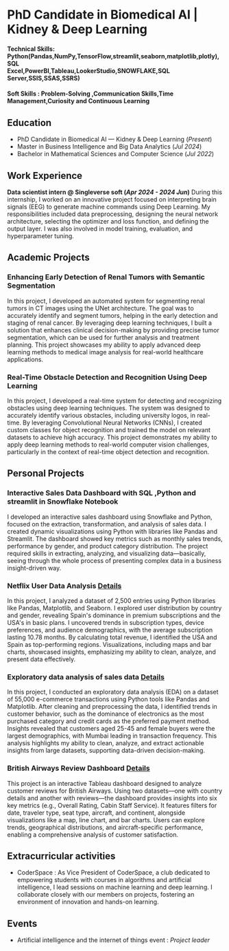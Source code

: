 
# PhD Candidate in Biomedical AI | Kidney & Deep Learning 

#### Technical Skills: Python(Pandas,NumPy,TensorFlow,streamlit,seaborn,matplotlib,plotly),SQL <br> Excel,PowerBI,Tableau,LookerStudio,SNOWFLAKE,SQL Server,SSIS,SSAS,SSRS)  
#### Soft Skills : Problem-Solving ,Communication Skills,Time Management,Curiosity and Continuous Learning

## Education
- PhD Candidate in Biomedical AI — Kidney & Deep Learning (_Present_)	        		
- Master in Business Intelligence and Big Data Analytics (_Jul 2024_)	
- Bachelor in Mathematical Sciences and Computer Science (_Jul 2022_)

## Work Experience
**Data scientist intern @ Singleverse soft (_Apr 2024 - 2024 Jun_)**
During this internship, I worked on an innovative project focused on interpreting brain signals (EEG) to generate machine commands using Deep Learning. My responsibilities included data preprocessing, designing the neural network architecture, selecting the optimizer and loss function, and defining the output layer. I was also involved in model training, evaluation, and hyperparameter tuning.

## Academic Projects
### Enhancing Early Detection of Renal Tumors with Semantic Segmentation

In this project, I developed an automated system for segmenting renal tumors in CT images using the UNet architecture. The goal was to accurately identify and segment tumors, helping in the early detection and staging of renal cancer. By leveraging deep learning techniques, I built a solution that enhances clinical decision-making by providing precise tumor segmentation, which can be used for further analysis and treatment planning. This project showcases my ability to apply advanced deep learning methods to medical image analysis for real-world healthcare applications.

### Real-Time Obstacle Detection and Recognition Using Deep Learning

In this project, I developed a real-time system for detecting and recognizing obstacles using deep learning techniques. The system was designed to accurately identify various obstacles, including university logos, in real-time. By leveraging Convolutional Neural Networks (CNNs), I created custom classes for object recognition and trained the model on relevant datasets to achieve high accuracy. This project demonstrates my ability to apply deep learning methods to real-world computer vision challenges, particularly in the context of real-time object detection and recognition.
## Personal Projects
### Interactive Sales Data Dashboard with SQL ,Python and streamlit in Snowflake Notebook

I developed an interactive sales dashboard using Snowflake and Python, focused on the extraction, transformation, and analysis of sales data. I created dynamic visualizations using Python with libraries like Pandas and Streamlit. The dashboard showed key metrics such as monthly sales trends, performance by gender, and product category distribution. The project required skills in extracting, analyzing, and visualizing data—basically, seeing through the whole process of presenting complex data in a business insight-driven way.

### Netflix User Data Analysis [Details](https://github.com/risyouss/Netflix-User-Data-Analysis)<br>

In this project, I analyzed a dataset of 2,500 entries using Python libraries like Pandas, Matplotlib, and Seaborn. I explored user distribution by country and gender, revealing Spain's dominance in premium subscriptions and the USA's in basic plans. I uncovered trends in subscription types, device preferences, and audience demographics, with the average subscription lasting 10.78 months. By calculating total revenue, I identified the USA and Spain as top-performing regions. Visualizations, including maps and bar charts, showcased insights, emphasizing my ability to clean, analyze, and present data effectively.

### Exploratory data analysis of sales data [Details](https://github.com/risyouss/EDA_EcommerceDATA)<br>

In this project, I conducted an exploratory data analysis (EDA) on a dataset of 55,000 e-commerce transactions using Python tools like Pandas and Matplotlib. After cleaning and preprocessing the data, I identified trends in customer behavior, such as the dominance of electronics as the most purchased category and credit cards as the preferred payment method. Insights revealed that customers aged 25-45 and female buyers were the largest demographics, with Mumbai leading in transaction frequency. This analysis highlights my ability to clean, analyze, and extract actionable insights from large datasets, supporting data-driven decision-making.

### British Airways Review Dashboard [Details](https://github.com/risyouss/British_airways_review)<br>

This project is an interactive Tableau dashboard designed to analyze customer reviews for British Airways. Using two datasets—one with country details and another with reviews—the dashboard provides insights into six key metrics (e.g., Overall Rating, Cabin Staff Service). It features filters for date, traveler type, seat type, aircraft, and continent, alongside visualizations like a map, line chart, and bar charts. Users can explore trends, geographical distributions, and aircraft-specific performance, enabling a comprehensive analysis of customer satisfaction.

## Extracurricular activities
- CoderSpace : As Vice President of CoderSpace, a club dedicated to empowering students with courses in algorithms and artificial intelligence, I lead sessions on machine learning and deep learning. I collaborate closely with our members on projects, fostering an environment of innovation and hands-on learning.

## Events
- Artificial intelligence and the internet of things event : *Project leader* 
